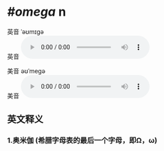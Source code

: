 # ***\#omega*** n
英音 ˈəʊmɪɡə  
英音
<audio src="./media/omega1_AAC.aac" controls="controls"></audio>

美音 əʊˈmeɡə  
美音
<audio src="./media/omega2_AAC.aac" controls="controls"></audio>



  

英文释义
---
### 1.**奥米伽 (希腊字母表的最后一个字母，即Ω，ω)**  


